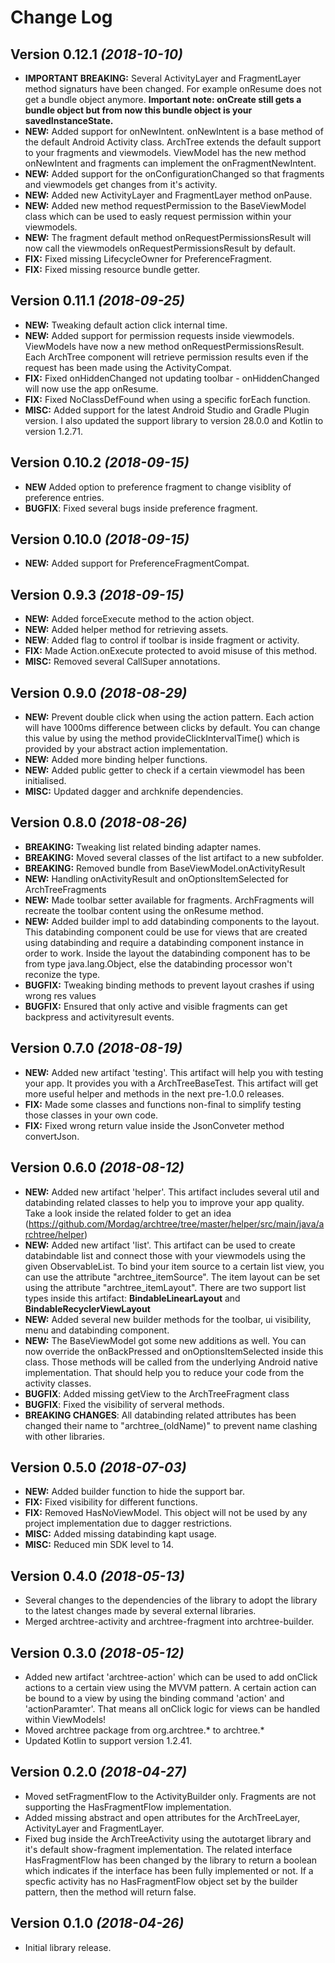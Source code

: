 Change Log
==========

Version 0.12.1 *(2018-10-10)*
----------------------------
- **IMPORTANT BREAKING:** Several ActivityLayer and FragmentLayer method signaturs have been changed. For example onResume does not get a bundle object anymore. **Important note: onCreate still gets a bundle object but from now this bundle object is your savedInstanceState.**
- **NEW:** Added support for onNewIntent. onNewIntent is a base method of the default Android Activity class. ArchTree extends the default support to your fragments and viewmodels. ViewModel has the new method onNewIntent and fragments can implement the onFragmentNewIntent.
- **NEW:** Added support for the onConfigurationChanged so that fragments and viewmodels get changes from it's activity.
- **NEW:** Added new ActivityLayer and FragmentLayer method onPause.
- **NEW:** Added new method requestPermission to the BaseViewModel class which can be used to easly request permission within your viewmodels.
- **NEW:** The fragment default method onRequestPermissionsResult will now call the viewmodels onRequestPermissionsResult by default.
- **FIX:** Fixed missing LifecycleOwner for PreferenceFragment.
- **FIX:** Fixed missing resource bundle getter.

Version 0.11.1 *(2018-09-25)*
----------------------------
- **NEW:** Tweaking default action click internal time.
- **NEW:** Added support for permission requests inside viewmodels. ViewModels have now a new method onRequestPermissionsResult. Each ArchTree component will retrieve permission results even if the request has been made using the ActivityCompat.
- **FIX:** Fixed onHiddenChanged not updating toolbar - onHiddenChanged will now use the app onResume.
- **FIX:** Fixed NoClassDefFound when using a specific forEach function.
- **MISC:** Added support for the latest Android Studio and Gradle Plugin version. I also updated the support library to version 28.0.0 and Kotlin to version 1.2.71.

Version 0.10.2 *(2018-09-15)*
----------------------------
- **NEW** Added option to preference fragment to change visiblity of preference entries.
- **BUGFIX**: Fixed several bugs inside preference fragment.

Version 0.10.0 *(2018-09-15)*
----------------------------
- **NEW:** Added support for PreferenceFragmentCompat.

Version 0.9.3 *(2018-09-15)*
----------------------------
- **NEW:** Added forceExecute method to the action object.
- **NEW:** Added helper method for retrieving assets.
- **NEW**: Added flag to control if toolbar is inside fragment or activity.
- **FIX:** Made Action.onExecute protected to avoid misuse of this method.
- **MISC:** Removed several CallSuper annotations.

Version 0.9.0 *(2018-08-29)*
----------------------------
- **NEW:** Prevent double click when using the action pattern. Each action will have 1000ms difference between clicks by default. You can change this value by using the method provideClickIntervalTime() which is provided by your abstract action implementation.
- **NEW:** Added more binding helper functions.
- **NEW:** Added public getter to check if a certain viewmodel has been initialised.
- **MISC:** Updated dagger and archknife dependencies.

Version 0.8.0 *(2018-08-26)*
----------------------------
- **BREAKING:** Tweaking list related binding adapter names.
- **BREAKING:** Moved several classes of the list artifact to a new subfolder.
- **BREAKING:** Removed bundle from BaseViewModel.onActivityResult
- **NEW:** Handling onActivityResult and onOptionsItemSelected for ArchTreeFragments
- **NEW:** Made toolbar setter available for fragments. ArchFragments will recreate the toolbar content using the onResume method.
- **NEW:** Added builder impl to add databinding components to the layout. This databinding component could be use for views that are created using databinding and require a databinding component instance in order to work. Inside the layout the databinding component has to be from type java.lang.Object, else the databinding processor won't reconize the type.
- **BUGFIX:** Tweaking binding methods to prevent layout crashes if using wrong res values
- **BUGFIX:** Ensured that only active and visible fragments can get backpress and activityresult events.

Version 0.7.0 *(2018-08-19)*
----------------------------
- **NEW:** Added new artifact 'testing'. This artifact will help you with testing your app. It provides you with a ArchTreeBaseTest. This artifact will get more useful helper and methods in the next pre-1.0.0 releases.
- **FIX:** Made some classes and functions non-final to simplify testing those classes in your own code.
- **FIX:** Fixed wrong return value inside the JsonConveter method convertJson.

Version 0.6.0 *(2018-08-12)*
----------------------------
- **NEW:** Added new artifact 'helper'. This artifact includes several util and databinding related classes to help you to improve your app quality. Take a look inside the related folder to get an idea (https://github.com/Mordag/archtree/tree/master/helper/src/main/java/archtree/helper)
- **NEW:** Added new artifact 'list'. This artifact can be used to create databindable list and connect those with your viewmodels using the given ObservableList. To bind your item source to a certain list view, you can use the attribute "archtree_itemSource". The item layout can be set using the attribute "archtree_itemLayout". There are two support list types inside this artifact: **BindableLinearLayout** and **BindableRecyclerViewLayout**
- **NEW:** Added several new builder methods for the toolbar, ui visibility, menu and databinding component.
- **NEW:** The BaseViewModel got some new additions as well. You can now override the onBackPressed and onOptionsItemSelected inside this class. Those methods will be called from the underlying Android native implementation. That should help you to reduce your code from the activity classes.
- **BUGFIX**: Added missing getView to the ArchTreeFragment class
- **BUGFIX**: Fixed the visibility of serveral methods.
- **BREAKING CHANGES**: All databinding related attributes has been changed their name to "archtree_(oldName)" to prevent name clashing with other libraries.

Version 0.5.0 *(2018-07-03)*
----------------------------
- **NEW:** Added builder function to hide the support bar.
- **FIX:** Fixed visibility for different functions.
- **FIX:** Removed HasNoViewModel. This object will not be used by any project implementation due to dagger restrictions.
- **MISC:** Added missing databinding kapt usage.
- **MISC:** Reduced min SDK level to 14.

Version 0.4.0 *(2018-05-13)*
----------------------------
- Several changes to the dependencies of the library to adopt the library to the latest changes made by several external libraries.
- Merged archtree-activity and archtree-fragment into archtree-builder.

Version 0.3.0 *(2018-05-12)*
----------------------------

- Added new artifact 'archtree-action' which can be used to add onClick actions to a certain view using the MVVM pattern. A certain action can be bound to a view by using the binding command 'action' and 'actionParamter'. That means all onClick logic for views can be handled within ViewModels!
- Moved archtree package from org.archtree.* to archtree.*
- Updated Kotlin to support version 1.2.41.

Version 0.2.0 *(2018-04-27)*
----------------------------

- Moved setFragmentFlow to the ActivityBuilder only. Fragments are not supporting the HasFragmentFlow implementation.
- Added missing abstract and open attributes for the ArchTreeLayer, ActivityLayer and FragmentLayer.
- Fixed bug inside the ArchTreeActivity using the autotarget library and it's default show-fragment implementation. The related interface HasFragmentFlow has been changed by the library to return a boolean which indicates if the interface has been fully implemented or not. If a specfic activity has no HasFragmentFlow object set by the builder pattern, then the method will return false.

Version 0.1.0 *(2018-04-26)*
----------------------------

- Initial library release.
